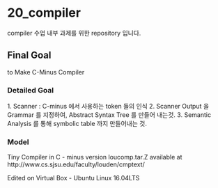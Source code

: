 # 20_compiler
compiler 수업 내부 과제를 위한 repository 입니다.

<h2>Final Goal</h2>  
to Make C-Minus Compiler

<h3>Detailed Goal</h3>  
1. Scanner : C-minus 에서 사용하는 token 들의 인식
2. Scanner Output 을 Grammar 를 지정하여, Abstract Syntax Tree 를 만들어 내는것.
3. Semantic Analysis 를 통해 symbolic table 까지 만들어내는 것.

<h3>Model</h3>  
Tiny Compiler in C - minus version
loucomp.tar.Z available at http://www.cs.sjsu.edu/faculty/louden/cmptext/

Edited on
Virtual Box - Ubuntu Linux 16.04LTS
